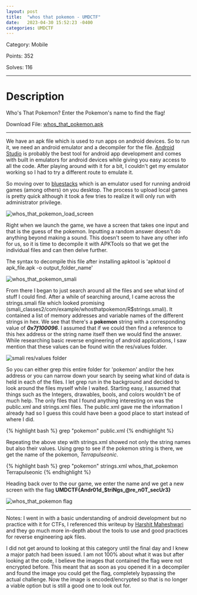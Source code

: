 ```yaml
---
layout: post
title:  "whos that pokemon - UMDCTF"
date:   2023-04-30 15:52:23 -0400
categories: UMDCTF
---
```


Category: Mobile

Points: 352

Solves: 116

---

<h1> Description </h1>

Who's That Pokemon? Enter the Pokemon's name to find the flag!

Download File: [whos_that_pokemon.apk](/ctf_writeups/assets/challenges/whos_that_pokemon.apk)

---

We have an apk file which is used to run apps on android devices. So to run it, we need an android emulator and a decompiler for the file. [Android Studio][android studio] is probably the best tool for android app development and comes with built in emulators for android devices while giving you easy access to all the code. After playing around with it for a bit, I couldn't get my emulator working so I had to try a different route to emulate it. 

So moving over to [bluestacks][bluestacks] which is an emulator used for running android games (among others) on you desktop. The process to upload local games is pretty quick although it took a few tries to realize it will only run with administrator privilege. 

![whos_that_pokemon_load_screen](/ctf_writeups/assets/images/whos_that_pokemon_load_screen.png)

Right when we launch the game, we have a screen that takes one input and that is the guess of the pokemon. Inputting a random answer doesn't do anything beyond making a sound. This doesn't seem to have any other info for us, so it is time to decompile it with APKTools so that we get the individual files and can then delve further.

The syntax to decompile this file after installing apktool is 'apktool d apk_file.apk -o output_folder_name'

![whos_that_pokemon_smali](/ctf_writeups/assets/images/whos_that_pokemon_smali.png)



From there I began to just search around all the files and see what kind of stuff I could find. After a while of searching around, I came across the strings.smali file which looked promising (smali_classes2/com/example/whosthatpokemon/R$strings.smali). It contained a list of memory addresses and variable names of the different strings in hex. We see that there's a **pokemon** string with a corresponding value of ***0x7f100096***. I assumed that if we could then find a reference to this hex address or the string name itself then we would find the answer. While researching basic reverse engineering of android applications, I saw mention that these values can be found witin the res/values folder.

![smali res/values folder](/ctf_writeups/assets/images/smali_res_files.png)


So you can either grep this entire folder for 'pokemon' and/or the hex address or you can narrow down your search by seeing what kind of data is held in each of the files. I let grep run in the background and decided to look around the files myself while I waited. Starting easy, I assumed that things such as the Integers, drawables, bools, and colors wouldn't be of much help. The only files that I found anything interesting on was the public.xml and strings.xml files. The public.xml gave me the information I already had so I guess this could have been a good place to start instead of where I did. 

{% highlight bash %}
    grep "pokemon" public.xml
    <public type="drawable" name="whos_that_pokemon" id="0x7f0700df" />
    <public type="raw" name="whosthatpokemon" id="0x7f0f0003" />
    <public type="string" name="pokemon" id="0x7f100096" />
    <public type="style" name="Theme.Whosthatpokemon" id="0x7f110262" />
{% endhighlight %}


Repeating the above step with strings.xml showed not only the string names but also their values. Using grep to see if the pokemon string is there, we get the name of the pokemon, *Terrapulseonic*.

{% highlight bash %}
    grep "pokemon" strings.xml
    <string name="app_name">whos_that_pokemon</string>
    <string name="pokemon">Terrapulseonic</string>
{% endhighlight %}

Heading back over to the our game, we enter the name and we get a new screen with the flag **UMDCTF{Andr01d_$triNgs_@re_n0T_secUr3}**

![whos_that_pokemon flag](/ctf_writeups/assets/images/whos_that_pokemon_flag.png)



---

Notes: I went in with a basic understanding of android development but no practice with it for CTFs, I referenced this writeup by [Harshit Maheshwari][reference writeup] and they go much more in-depth about the tools to use and good practices for reverse engineering apk files.  

I did not get around to looking at this category until the final day and I knew a major patch had been issued. I am not 100% about what it was but after looking at the code, I believe the images that contained the flag were not encrypted before. This meant that as soon as you opened it in a decompiler and found the image you could get the flag, completely bypassing the actual challenge. Now the image is encoded/encrypted so that is no longer a viable option but is still a good one to look out for. 




[android studio]: https://developer.android.com/studio
[bluestacks]: https://www.bluestacks.com/
[reference writeup]: https://infosecwriteups.com/android-ctf-kgb-messenger-d9069f4cedf8



